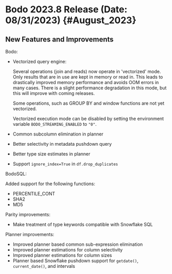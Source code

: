 # Bodo 2023.8 Release (Date: 08/31/2023) {#August_2023}

## New Features and Improvements

Bodo:

- Vectorized query engine:

  Several operations (join and reads) now operate in 'vectorized'
  mode. Only results that are in use are kept in memory or read
  in. This leads to drastically improved memory performance and avoids
  OOM errors in many cases. There is a slight performance degradation
  in this mode, but this will improve with coming releases.

  Some operations, such as GROUP BY and window functions are not yet
  vectorized.

  Vectorized execution mode can be disabled by setting the environment variable `BODO_STREAMING_ENABLED` to `"0"`.

- Common subcolumn elimination in planner

- Better selectivity in metadata pushdown query

- Better type size estimates in planner

- Support `ignore_index=True` in `df.drop_duplicates`

BodoSQL:

Added support for the following functions:

- PERCENTILE_CONT
- SHA2
- MD5

Parity improvements:

- Make treatment of type keywords compatible with Snowflake SQL

Planner improvements:

- Improved planner based common sub-expression elimination
- Improved planner estimations for column selectivity
- Improved planner estimations for column sizes
- Planner based Snowflake pushdown support for `getdate()`, `current_date()`, and intervals
